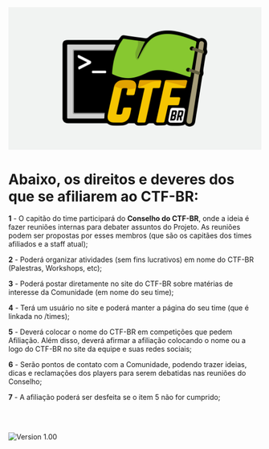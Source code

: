 
![GitHub Logo](https://raw.githubusercontent.com/thezakman/CTF-BR_Branding/master/Readme/colorido.png) 
# Abaixo, os direitos e deveres dos que se afiliarem ao CTF-BR:

**1** - O capitão do time participará do **Conselho do CTF-BR**, onde a ideia é fazer reuniões internas para debater assuntos do Projeto. As reuniões podem ser propostas por esses membros (que são os capitães dos times afiliados e a staff atual);

**2** - Poderá organizar atividades (sem fins lucrativos) em nome do CTF-BR (Palestras, Workshops, etc);

**3** - Poderá postar diretamente no site do CTF-BR sobre matérias de interesse da Comunidade (em nome do seu time);

**4** - Terá um usuário no site e poderá manter a página do seu time (que é linkada no /times);

**5** - Deverá colocar o nome do CTF-BR em competições que pedem Afiliação. Além disso, deverá afirmar a afiliação colocando o nome ou a logo do CTF-BR no site da equipe e suas redes sociais;

**6** - Serão pontos de contato com a Comunidade, podendo trazer ideias, dicas e reclamações dos players para serem debatidas nas  reuniões do Conselho;

**7** - A afiliação poderá ser desfeita se o item 5 não for cumprido;



<br/><br/>
<p align="center"> 
  
![Version 1.00](https://img.shields.io/badge/Version-1.00-green.svg)
  
</p>
